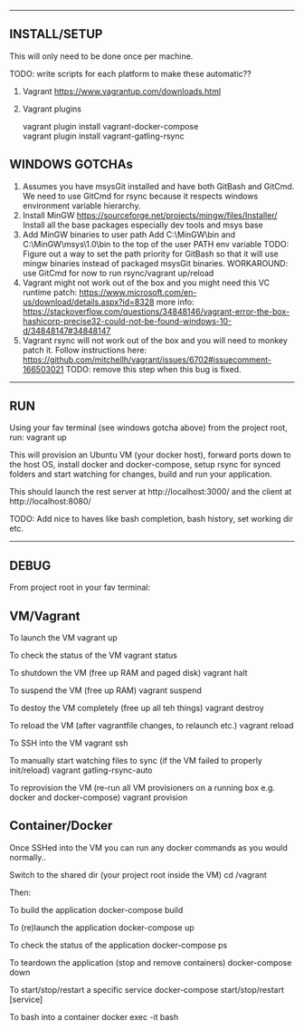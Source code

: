 -----------------------------------
INSTALL/SETUP
-----------------------------------

This will only need to be done once per machine.

TODO: write scripts for each platform to make these automatic??

1. Vagrant
    https://www.vagrantup.com/downloads.html

2. Vagrant plugins

   vagrant plugin install vagrant-docker-compose    
   vagrant plugin install vagrant-gatling-rsync



WINDOWS GOTCHAs
---------------

1. Assumes you have msysGit installed and have both GitBash and GitCmd. We need to use GitCmd for rsync because it respects windows environment 
    variable hierarchy.
2. Install MinGW
    https://sourceforge.net/projects/mingw/files/Installer/
    Install all the base packages especially dev tools and msys base
3. Add MinGW binaries to user path
    Add C:\MinGW\bin and C:\MinGW\msys\1.0\bin to the top of the user PATH env variable
    TODO: Figure out a way to set the path priority for GitBash so that it will use mingw binaries instead of packaged msysGit binaries. WORKAROUND: use GitCmd for now to run rsync/vagrant up/reload
4. Vagrant might not work out of the box and you might need this VC runtime patch:
    https://www.microsoft.com/en-us/download/details.aspx?id=8328
    more info: https://stackoverflow.com/questions/34848146/vagrant-error-the-box-hashicorp-precise32-could-not-be-found-windows-10-d/34848147#34848147
5. Vagrant rsync will not work out of the box and you will need to monkey patch it. 
    Follow instructions here:
    https://github.com/mitchellh/vagrant/issues/6702#issuecomment-166503021
    TODO: remove this step when this bug is fixed.


-----------------------------------
RUN
-----------------------------------

Using your fav terminal (see windows gotcha above) from the project root, run:
    vagrant up

This will provision an Ubuntu VM (your docker host), forward ports down to the host OS, install docker and
docker-compose, setup rsync for synced folders and start watching for changes, build and run your application.

This should launch the rest server at http://localhost:3000/ and the client at http://localhost:8080/

TODO: Add nice to haves like bash completion, bash history, set working dir etc.

-----------------------------------
DEBUG
-----------------------------------

From project root in your fav terminal:

VM/Vagrant
----------

To launch the VM 
    vagrant up

To check the status of the VM
    vagrant status

To shutdown the VM (free up RAM and paged disk)
    vagrant halt

To suspend the VM (free up RAM)
    vagrant suspend

To destoy the VM completely (free up all teh things)
    vagrant destroy

To reload the VM (after vagrantfile changes, to relaunch etc.)
    vagrant reload

To SSH into the VM
    vagrant ssh

To manually start watching files to sync (if the VM failed to properly init/reload)
    vagrant gatling-rsync-auto

To reprovision the VM (re-run all VM provisioners on a running box e.g. docker and docker-compose)
    vagrant provision

Container/Docker
----------------

Once SSHed into the VM you can run any docker commands as you would normally..

Switch to the shared dir (your project root inside the VM)
    cd /vagrant

Then:

To build the application
    docker-compose build

To (re)launch the application
    docker-compose up

To check the status of the application
    docker-compose ps

To teardown the application (stop and remove containers)
    docker-compose down

To start/stop/restart a specific service
    docker-compose start/stop/restart [service]

To bash into a container
    docker exec -it <container-name> bash